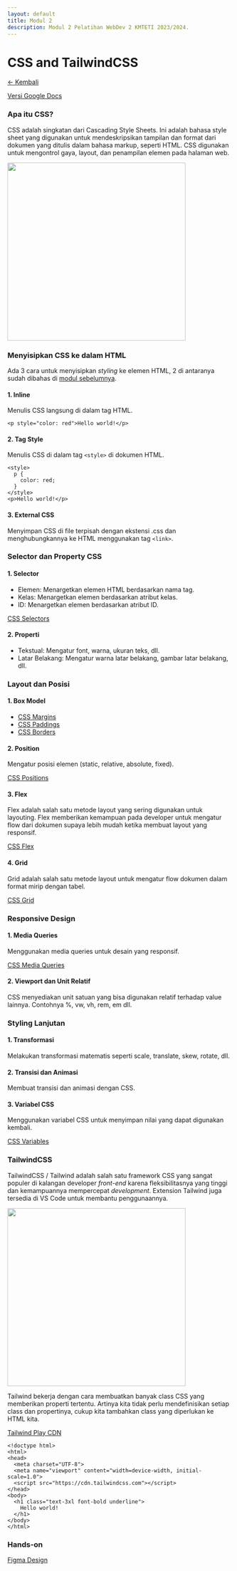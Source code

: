 ```yaml
---
layout: default
title: Modul 2
description: Modul 2 Pelatihan WebDev 2 KMTETI 2023/2024.
---
```


# **CSS and TailwindCSS**
[← Kembali](./)

[Versi Google Docs](https://docs.google.com/document/d/1pYqaDKJUzoRkqn0GgxNgbZCm4ipUVSYD58YhC3VpTxs/edit?usp=sharing)

### **Apa itu CSS?**
CSS adalah singkatan dari Cascading Style Sheets. Ini adalah bahasa style sheet yang digunakan untuk mendeskripsikan tampilan dan format dari dokumen yang ditulis dalam bahasa markup, seperti HTML. CSS digunakan untuk mengontrol gaya, layout, dan penampilan elemen pada halaman web.

<img width="400" src="https://github.com/Night-Login/Pelatihan-WebDev-KMTETI/assets/87590846/ad1a19c4-81c3-439c-850d-1df1a8445876" />


### **Menyisipkan CSS ke dalam HTML**
Ada 3 cara untuk menyisipkan *styling* ke elemen HTML, 2 di antaranya sudah dibahas di [modul sebelumnya](./modul1.html).

#### **1. Inline**
Menulis CSS langsung di dalam tag HTML.

`<p style="color: red">Hello world!</p>`

#### **2. Tag Style**
Menulis CSS di dalam tag `<style>` di dokumen HTML.

```
<style>
  p {
    color: red;
  }
</style>
<p>Hello world!</p>
```

#### **3. External CSS**
Menyimpan CSS di file terpisah dengan ekstensi .css dan menghubungkannya ke HTML menggunakan tag `<link>`.

### **Selector dan Property CSS**

#### **1. Selector**
- Elemen: Menargetkan elemen HTML berdasarkan nama tag.
- Kelas: Menargetkan elemen berdasarkan atribut kelas.
- ID: Menargetkan elemen berdasarkan atribut ID.

[CSS Selectors](https://www.w3schools.com/css/css_selectors.asp)

#### **2. Properti**
- Tekstual: Mengatur font, warna, ukuran teks, dll.
- Latar Belakang: Mengatur warna latar belakang, gambar latar belakang, dll.

### **Layout dan Posisi**
#### **1. Box Model**
- [CSS Margins](https://www.w3schools.com/css/css_margin.asp)
- [CSS Paddings](https://www.w3schools.com/css/css_padding.asp)
- [CSS Borders](https://www.w3schools.com/css/css_border.asp)


#### **2. Position**
Mengatur posisi elemen (static, relative, absolute, fixed).

[CSS Positions](https://www.w3schools.com/css/css_positioning.asp)

#### **3. Flex**
Flex adalah salah satu metode layout yang sering digunakan untuk layouting. Flex memberikan kemampuan pada developer untuk mengatur flow dari dokumen supaya lebih mudah ketika membuat layout yang responsif.

[CSS Flex](https://www.w3schools.com/css/css3_flexbox.asp)

#### **4. Grid** 
Grid adalah salah satu metode layout untuk mengatur flow dokumen dalam format mirip dengan tabel.

[CSS Grid](https://www.w3schools.com/css/css_grid.asp)

### **Responsive Design**
#### **1. Media Queries**
Menggunakan media queries untuk desain yang responsif.

[CSS Media Queries](https://www.w3schools.com/css/css3_mediaqueries.asp)

#### **2. Viewport dan Unit Relatif**
CSS menyediakan unit satuan yang bisa digunakan relatif terhadap value lainnya. Contohnya %, vw, vh, rem, em dll.

### **Styling Lanjutan**
#### **1. Transformasi**
Melakukan transformasi matematis seperti scale, translate, skew, rotate, dll.

#### **2. Transisi dan Animasi**
Membuat transisi dan animasi dengan CSS.

#### **3. Variabel CSS**
Menggunakan variabel CSS untuk menyimpan nilai yang dapat digunakan kembali.

[CSS Variables](https://www.w3schools.com/css/css3_variables.asp)

### **TailwindCSS**
TailwindCSS / Tailwind adalah salah satu framework CSS yang sangat populer di kalangan developer *front-end* karena fleksibilitasnya yang tinggi dan kemampuannya mempercepat *development*. Extension Tailwind juga tersedia di VS Code untuk membantu penggunaannya.

<img width="400" src="https://github.com/Night-Login/Pelatihan-WebDev-KMTETI/assets/87590846/a5aec9e2-0833-4838-9ade-69ddad1b773a" />

Tailwind bekerja dengan cara membuatkan banyak class CSS yang memberikan properti tertentu. Artinya kita tidak perlu mendefinisikan setiap class dan propertinya, cukup kita tambahkan class yang diperlukan ke HTML kita.

[Tailwind Play CDN](https://tailwindcss.com/docs/installation/play-cdn)

```
<!doctype html>
<html>
<head>
  <meta charset="UTF-8">
  <meta name="viewport" content="width=device-width, initial-scale=1.0">
  <script src="https://cdn.tailwindcss.com"></script>
</head>
<body>
  <h1 class="text-3xl font-bold underline">
    Hello world!
  </h1>
</body>
</html>
```

### **Hands-on**
[Figma Design](https://www.figma.com/file/hkJayXOWUj9zltzHgqBajg/User-Profile---Business-Card-(Community)?type=design&node-id=0%3A1&mode=design&t=6kBN5aIvg6swJOCL-1)
